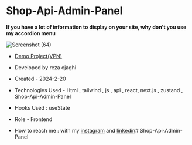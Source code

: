 # Shop-Api-Admin-Panel
**If you have a lot of information to display on your site, why don't you use my accordion menu**

![Screenshot (64)](https://github.com/REZA-OJAGHI-DRO/Shop-Api-Admin-Panel/assets/145910720/7a4c9823-634a-4f18-b2fa-176ef4143c3e)

- [Demo Project(VPN)](https://shop-api-admin-panel-hpfg.vercel.app/)
 
- Developed by reza ojaghi

- Created - 2024-2-20

- Technologies Used - Html , tailwind , js , api , react, next.js , zustand , Shop-Api-Admin-Panel 

- Hooks Used : useState 

- Role - Frontend

- How to reach me : with my [instagram](https://www.instagram.com/reza-ojaghi-dro) and [linkedin](https://www.linkedin.com/in/reza-ojaghi-428748280/)# Shop-Api-Admin-Panel

